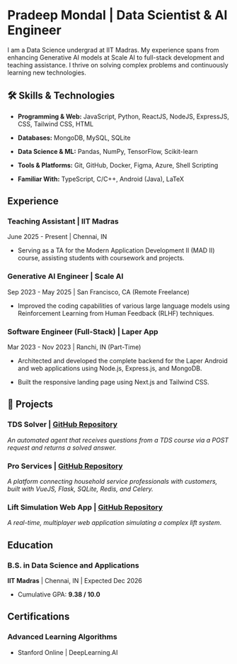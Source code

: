 # Pradeep Mondal | Data Scientist & AI Engineer

I am a Data Science undergrad at IIT Madras. My experience spans from enhancing Generative AI models at Scale AI to full-stack development and teaching assistance. I thrive on solving complex problems and continuously learning new technologies.

## 🛠️ Skills & Technologies

* **Programming & Web:** JavaScript, Python, ReactJS, NodeJS, ExpressJS, CSS, Tailwind CSS, HTML

* **Databases:** MongoDB, MySQL, SQLite

* **Data Science & ML:** Pandas, NumPy, TensorFlow, Scikit-learn

* **Tools & Platforms:** Git, GitHub, Docker, Figma, Azure, Shell Scripting

* **Familiar With:** TypeScript, C/C++, Android (Java), LaTeX

## Experience

### **Teaching Assistant** | IIT Madras

June 2025 - Present | Chennai, IN

* Serving as a TA for the Modern Application Development II (MAD II) course, assisting students with coursework and projects.

### **Generative AI Engineer** | Scale AI

Sep 2023 - May 2025 | San Francisco, CA (Remote Freelance)

* Improved the coding capabilities of various large language models using Reinforcement Learning from Human Feedback (RLHF) techniques.

### **Software Engineer (Full-Stack)** | Laper App

Mar 2023 - Nov 2023 | Ranchi, IN (Part-Time)

* Architected and developed the complete backend for the Laper Android and web applications using Node.js, Express.js, and MongoDB.

* Built the responsive landing page using Next.js and Tailwind CSS.

## 🚀 Projects

### **TDS Solver** | [GitHub Repository](https://github.com/pradeepmondal/tds-solver)

*An automated agent that receives questions from a TDS course via a POST request and returns a solved answer.*

### **Pro Services** | [GitHub Repository](https://github.com/pradeepmondal/Pro-Services)

*A platform connecting household service professionals with customers, built with VueJS, Flask, SQLite, Redis, and Celery.*

### **Lift Simulation Web App** | [GitHub Repository](https://github.com/pradeepmondal/lift-simulation)

*A real-time, multiplayer web application simulating a complex lift system.*

## Education

### **B.S. in Data Science and Applications**

**IIT Madras** | Chennai, IN | Expected Dec 2026

* Cumulative GPA: **9.38 / 10.0**

## Certifications

### **Advanced Learning Algorithms**

* Stanford Online | DeepLearning.AI
